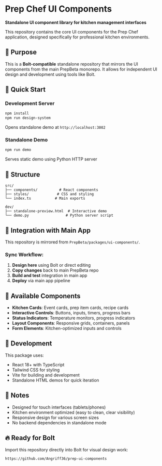 # Prep Chef UI Components

**Standalone UI component library for kitchen management interfaces**

This repository contains the core UI components for the Prep Chef application, designed specifically for professional kitchen environments.

## 🎯 Purpose

This is a **Bolt-compatible** standalone repository that mirrors the UI components from the main PrepBeta monorepo. It allows for independent UI design and development using tools like Bolt.

## 🚀 Quick Start

### Development Server
```bash
npm install
npm run design-system
```
Opens standalone demo at `http://localhost:3002`

### Standalone Demo
```bash
npm run demo
```
Serves static demo using Python HTTP server

## 📁 Structure

```
src/
├── components/          # React components
├── styles/             # CSS and styling
└── index.ts           # Main exports

dev/
├── standalone-preview.html  # Interactive demo
└── demo.py                 # Python server script
```

## 🔄 Integration with Main App

This repository is mirrored from `PrepBeta/packages/ui-components/`. 

### Sync Workflow:
1. **Design here** using Bolt or direct editing
2. **Copy changes** back to main PrepBeta repo
3. **Build and test** integration in main app
4. **Deploy** via main app pipeline

## 🎨 Available Components

- **Kitchen Cards**: Event cards, prep item cards, recipe cards
- **Interactive Controls**: Buttons, inputs, timers, progress bars  
- **Status Indicators**: Temperature monitors, progress indicators
- **Layout Components**: Responsive grids, containers, panels
- **Form Elements**: Kitchen-optimized inputs and controls

## 🔧 Development

This package uses:
- React 18+ with TypeScript
- Tailwind CSS for styling  
- Vite for building and development
- Standalone HTML demos for quick iteration

## 📝 Notes

- Designed for touch interfaces (tablets/phones)
- Kitchen environment optimized (easy to clean, clear visibility)
- Responsive design for various screen sizes
- No backend dependencies in standalone mode

## 🔥 Ready for Bolt

Import this repository directly into Bolt for visual design work:
```
https://github.com/Angriff36/prep-ui-components
```